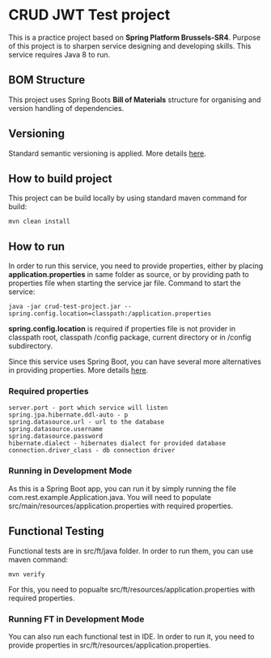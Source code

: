 # CRUD JWT Test project

This is a practice project based on **Spring Platform Brussels-SR4**. Purpose of this project is to sharpen service designing and developing skills. This service requires Java 8 to run.

## BOM Structure

This project uses Spring Boots **Bill of Materials** structure for organising and version handling of dependencies. 

## Versioning

Standard semantic versioning is applied. More details [here](http://semver.org/).

## How to build project

This project can be build locally by using standard maven command for build:

    mvn clean install

## How to run

In order to run this service, you need to provide properties, either by placing **application.properties** in same folder as source, or by providing path to properties file when starting the service jar file. Command to start the service:

    java -jar crud-test-project.jar --spring.config.location=classpath:/application.properties

**spring.config.location** is required if properties file is not provider in classpath root, classpath /config package, current directory or in /config subdirectory.

Since this service uses Spring Boot, you can have several more alternatives in providing properties. More details [here](https://docs.spring.io/spring-boot/docs/current/reference/html/boot-features-external-config.html).

### Required properties

    server.port - port which service will listen
    spring.jpa.hibernate.ddl-auto - p
    spring.datasource.url - url to the database
    spring.datasource.username
    spring.datasource.password
    hibernate.dialect - hibernates dialect for provided database
    connection.driver_class - db connection driver

### Running in Development Mode
As this is a Spring Boot app, you can run it by simply running the file com.rest.example.Application.java. You will need to populate src/main/resources/application.properties with required properties.

## Functional Testing

Functional tests are in src/ft/java folder. In order to run them, you can use maven command: 
    
    mvn verify
    
For this, you need to popualte src/ft/resources/application.properties with required properties.
    
### Running FT in Development Mode
 
You can also run each functional test in IDE. In order to run it, you need to provide properties in src/ft/resources/application.properties.